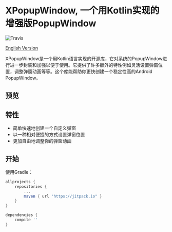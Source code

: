 # XPopupWindow, 一个用Kotlin实现的增强版PopupWindow

![Travis](https://img.shields.io/badge/build-passing-brightgreen.svg)

[English Version](https://github.com/XuDeveloper/XPopupWindow/blob/master/docs/README-ZH.md)

XPopupWindow是一个用Kotlin语言实现的开源库，它对系统的PopupWindow进行进一步封装和加强以便于使用。它提供了许多额外的特性例如灵活设置弹窗位置，调整弹窗动画等等。这个库能帮助你更快创建一个稳定性高的Android PopupWindow。

## 预览



## 特性

* 简单快速地创建一个自定义弹窗
* 以一种相对便捷的方式设置弹窗位置
* 更加自由地调整你的弹窗动画


## 开始

使用Gradle：

```Groovy
allprojects {
	repositories {
		...
		maven { url "https://jitpack.io" }
	}
}

dependencies {
    compile ''
}
```